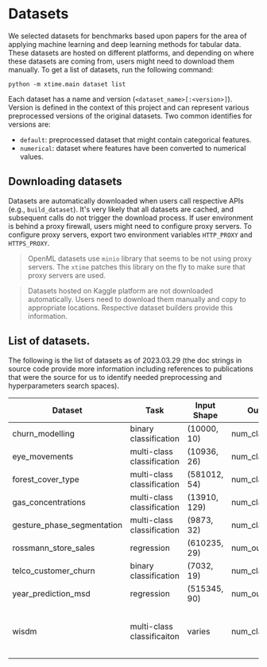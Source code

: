 # Datasets

We selected datasets for benchmarks based upon papers for the area of applying machine learning and deep learning 
methods for tabular data. These datasets are hosted on different platforms, and depending on where these datasets are
coming from, users might need to download them manually. To get a list of datasets, run the following command:

```shell
python -m xtime.main dataset list
```

Each dataset has a name and version (`<dataset_name>[:<version>]`). Version is defined in the context of this project
and can represent various preprocessed versions of the original datasets. Two common identifies for versions are:
- `default`: preprocessed dataset that might contain categorical features.
- `numerical`: dataset where features have been converted to numerical values.

## Downloading datasets
Datasets are automatically downloaded when users call respective APIs (e.g., `build_dataset`). It's very likely that
all datasets are cached, and subsequent calls do not trigger the download process. If user environment is behind a 
proxy firewall, users might need to configure proxy servers. To configure proxy servers, export two environment 
variables `HTTP_PROXY` and `HTTPS_PROXY`. 

> OpenML datasets use `minio` library that seems to be not using proxy servers. The `xtime` patches this library on
> the fly to make sure that proxy servers are used.

> Datasets hosted on Kaggle platform are not downloaded automatically. Users need to download them manually and copy
> to appropriate locations. Respective dataset builders provide this information.
 
 
## List of datasets.
The following is the list of datasets as of 2023.03.29 (the doc strings in source code provide more information 
including references to publications that were the source for us to identify needed preprocessing and hyperparameters 
search spaces).


|          Dataset          | Task                       | Input Shape | Output           |     Versions |  Source                                                                                               | Download                                                                                                                  | 
|---------------------------|----------------------------|----------|------------------|---------------------|-------------------------------------------------------------------------------------------------------|---------------------------------------------------------------------------------------------------------------------------|
|      churn_modelling      | binary classification      | (10000, 10) | num_classes=2    | default, numerical   | [Kaggle](https://www.kaggle.com/datasets/shrutimechlearn/churn-modelling)                             | manual (`~/.cache/kaggle/datasets/shrutime`)                                                                              |
|       eye_movements       | multi-class classification | (10936, 26) | num_classes=3    | default, numerical   | [OpenML](openml.org/d/1044)                                                                           | automatic                                                                                                                 |
|     forest_cover_type     | multi-class classification | (581012, 54) | num_classes=7    | default, numerical   | [Scikit-Learn](https://scikit-learn.org/stable/modules/generated/sklearn.datasets.fetch_covtype.html) | automatic                                                                                                                 |
|     gas_concentrations    | multi-class classification | (13910, 129) | num_classes=6    | default, numerical   | [OpenML](openml.org/d/1477)                                                                           | automatic                                                                                                                 |
| gesture_phase_segmentation| multi-class classification | (9873, 32) | num_classes=5    | default, numerical   | [OpenML](openml.org/d/4538)                                                                           | automatic                                                                                                                 |
|    rossmann_store_sales   | regression                 | (610235, 29) | num_outputs=1    | default, numerical   | [Kaggle](https://www.kaggle.com/competitions/rossmann-store-sales)                                    | manual (`~/.cache/kaggle/datasets/rossmann_store_sales`)                                                                  |
|    telco_customer_churn   | binary classification      | (7032, 19) | num_classes=2    | default, numerical   | [Kaggle](https://www.kaggle.com/datasets/blastchar/telco-customer-churn)                              | manual (`~/.cache/kaggle/datasets/blastchar`)                                                                             |
|    year_prediction_msd    | regression                 | (515345, 90) | num_outputs=1    | default              | [UCI ML Repository](https://archive.ics.uci.edu/ml/datasets/yearpredictionmsd)                        | automatic                                                                                                                 |
| wisdm                     | multi-class classificaiton | varies  | num_classes=6 | default | [WISDM - WIreless Sensor Data Mining](https://www.cis.fordham.edu/wisdm/dataset.php) | manual (download v1.1. dataset, extract, and export `XTIME_DATASETS_WISDM` env variable pointing to the dataset location) |

